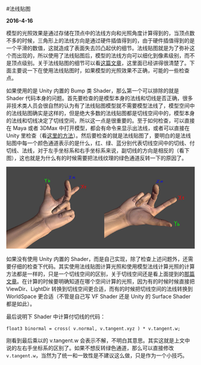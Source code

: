 #法线贴图

**2016-4-16**

模型的光照效果是通过存储在顶点中的法线方向和光照角度计算得到的，当顶点数不多的时候，三角形上的法线方向是通过硬件插值得到的，由于硬件插值得到的是一个平滑的数值，这就造成了表面失去凹凸起伏的细节。法线贴图就是为了弥补这个而出现的，所以使用了法线贴图后，模型的法线方向可以细化到像素级别，而不是顶点级别。关于法线贴图的细节可以看[这篇文章](http://blog.csdn.net/candycat1992/article/details/41605257)，这里面已经讲得很清楚了。下面主要说一下在使用法线贴图时，如果模型的光照效果不正确，可能的一些检查点。

如果使用的是 Unity 内置的 Bump 类 Shader，那么第一个可以排除的就是 Shader 代码本身的问题。首先要检查的是模型本身的法线和切线是否正确，很多非技术类人员会很自然的认为有了法线贴图模型就不需要模型法线了，模型空间中的法线贴图确实是这样的，但是绝大多数的法线贴图都是切线空间中的，模型本身的法线和切线决定了切线空间，所以这一点是很重要的。至于如何检查，可以直接在 Maya 或者 3DMax 中打开模型，都会有命令来显示出法线，或者可以直接在 Unity 里检查（看[这里的方法](TBNDebug.html)）。然后要检查的就是法线贴图了，要明白的是法线贴图中每一个颜色通道表示的是什么，红、绿、蓝分别代表切线空间中的切线、付切线、法线，对于左手坐标系和右手坐标系来说，副切线的方向是相反的（看下图），这也就是为什么有的时候需要把法线纹理的绿色通道反转一下的原因了。

![img](NormalMap/1.jpg)

如果没有使用 Unity 内置的 Shader，而是自己实现，除了检查上述问题外，还需要仔细的检查下代码。其实使用法线贴图计算光照和使用模型法线计算光照的计算方法都是一样的，只是一个切线空间的区别，关于切线空间还是看上面提到的[那篇文章](http://blog.csdn.net/candycat1992/article/details/41605257)。在计算的时候要明确知道在哪个空间计算的光照，因为有的时候时候直接把 ViewDir、LightDir 转换到切线空间更合适，而有的时候把切线空间的法线转换到 WorldSpace 更合适（不管是自己写 VF Shader 还是 Unity 的 Surface Shader 都是如此）。

最后说明下 Shader 中计算付切线的代码：

	float3 binormal = cross( v.normal, v.tangent.xyz ) * v.tangent.w;
	
刚看到最后乘以的 v.tangent.w 会表示不解，不明白其意思。其实这就是上文中说的左右手坐标系的区别了。如果不想反转绿色通道，那么可以直接修改 `v.tangent.w`，当然为了统一和一致性是不建议这么做，只是作为一个小技巧。